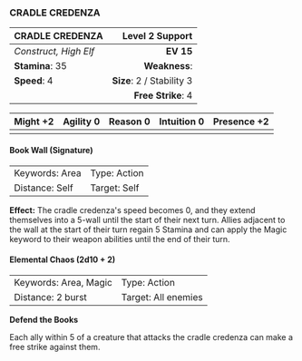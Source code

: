 ### CRADLE CREDENZA

| CRADLE CREDENZA       |       **Level 2 Support** |
| :-------------------- | ------------------------: |
| *Construct, High Elf* |                 **EV 15** |
| **Stamina**: 35       |             **Weakness**: |
| **Speed**: 4          | **Size**: 2 / Stability 3 |
|                       |        **Free Strike**: 4 |

| **Might** +2 | **Agility** 0 | **Reason** 0 | **Intuition** 0 | **Presence** +2 |
| ------------ | ------------- | ------------ | --------------- | --------------- |
|              |               |              |                 |                 |

#### Book Wall (Signature)

|                |              |
| :------------- | :----------- |
| Keywords: Area | Type: Action |
| Distance: Self | Target: Self |

**Effect:** The cradle credenza's speed becomes 0, and they extend themselves into a 5-wall until the start of their next turn. Allies adjacent to the wall at the start of their turn regain 5 Stamina and can apply the Magic keyword to their weapon abilities until the end of their turn.

#### Elemental Chaos (2d10 + 2)

|                       |                     |
| :-------------------- | :------------------ |
| Keywords: Area, Magic | Type: Action        |
| Distance: 2 burst     | Target: All enemies |

**Defend the Books**

Each ally within 5 of a creature that attacks the cradle credenza can make a free strike against them.
